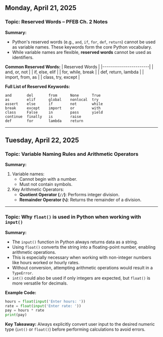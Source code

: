 ## Monday, April 21, 2025

### Topic: Reserved Words – PFEB Ch. 2 Notes

**Summary:**
- Python's reserved words (e.g., `and`, `if`, `for`, `def`, `return`) cannot be used as variable names. These keywords form the core Python vocabulary.
- While variable names are flexible, **reserved words** cannot be used as identifiers.

**Common Reserved Words:**
| Reserved Words         |
|------------------------|
| and, or, not           |
| if, else, elif         |
| for, while, break      |
| def, return, lambda    |
| import, from, as       |
| class, try, except     |

**Full List of Reserved Keywords:**
```
and       del       from      None      True
as        elif      global    nonlocal  try
assert    else      if        not       while
break     except    import    or        with
class     False     in        pass      yield
continue  finally   is        raise
def       for       lambda    return
```


---

## Tuesday, April 22, 2025

### Topic: Variable Naming Rules and Arithmetic Operators

**Summary:**
1. Variable names:
   - Cannot begin with a number.
   - Must not contain symbols.
2. Key Arithmetic Operators:
   - **Quotient Operator (`//`)**: Performs integer division.
   - **Remainder Operator (`%`)**: Returns the remainder of a division.

---

### Topic: Why `float()` is used in Python when working with `input()`

**Summary:**
- The `input()` function in Python always returns data as a string.
- Using `float()` converts the string into a floating-point number, enabling arithmetic operations.
- This is especially necessary when working with non-integer numbers like hours worked or hourly rates.
- Without conversion, attempting arithmetic operations would result in a `TypeError`.
- `int()` could also be used if only integers are expected, but `float()` is more versatile for decimals.

**Example Code:**
```python
hours = float(input('Enter hours: '))
rate = float(input('Enter rate: '))
pay = hours * rate
print(pay)
```

**Key Takeaway:**
Always explicitly convert user input to the desired numeric type (`int()` or `float()`) before performing calculations to avoid errors.